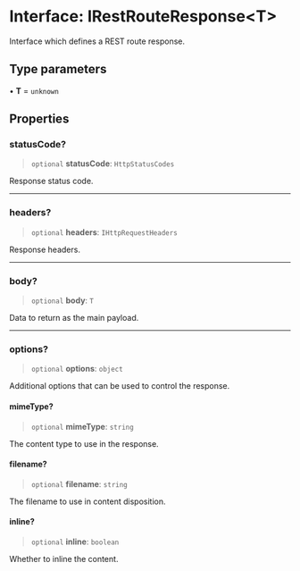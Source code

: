 # Interface: IRestRouteResponse\<T\>

Interface which defines a REST route response.

## Type parameters

• **T** = `unknown`

## Properties

### statusCode?

> `optional` **statusCode**: `HttpStatusCodes`

Response status code.

***

### headers?

> `optional` **headers**: `IHttpRequestHeaders`

Response headers.

***

### body?

> `optional` **body**: `T`

Data to return as the main payload.

***

### options?

> `optional` **options**: `object`

Additional options that can be used to control the response.

#### mimeType?

> `optional` **mimeType**: `string`

The content type to use in the response.

#### filename?

> `optional` **filename**: `string`

The filename to use in content disposition.

#### inline?

> `optional` **inline**: `boolean`

Whether to inline the content.
